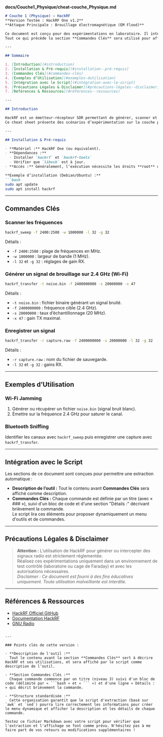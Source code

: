 **docs/Couche1_Physique/cheat-couche_Physique.md**

```markdown
# Couche 1 (Physique) – HackRF
**Version Testée : HackRF One v1.2**  
**Attaque Principale : Brouillage électromagnétique (EM Flood)**

Ce document est conçu pour des expérimentations en laboratoire. Il intègre des annotations spécifiques pour permettre l'intégration automatique avec le script de génération de rapport.  
Tout ce qui précède la section **Commandes Clés** sera utilisé pour afficher la description de l'outil, tandis que la section **Commandes Clés** est structurée pour permettre l'extraction automatique des commandes, de leurs titres et détails.

---

## Sommaire

1. [Introduction](#introduction)
2. [Installation & Pré-requis](#installation--pré-requis)
3. [Commandes Clés](#commandes-clés)
4. [Exemples d’Utilisation](#exemples-dutilisation)
5. [Intégration avec le Script](#intégration-avec-le-script)
6. [Précautions Légales & Disclaimer](#précautions-légales--disclaimer)
7. [Références & Ressources](#références--ressources)

---

## Introduction

HackRF est un émetteur-récepteur SDR permettant de générer, scanner et analyser une large gamme de signaux radio (de 1 MHz à 6 GHz).  
Ce cheat sheet présente des scénarios d’expérimentation sur la couche physique, tels que le brouillage RF et le sniffing.

---

## Installation & Pré-requis

- **Matériel :** HackRF One (ou équivalent).  
- **Dépendances :**  
  - Installer `hackrf` et `hackrf-tools`  
  - Vérifier que `libusb` est à jour.
- **Accès :** Généralement, l’exécution nécessite les droits **root** ou une configuration des règles `udev`.

**Exemple d’installation (Debian/Ubuntu) :**
```bash
sudo apt update
sudo apt install hackrf
```

---

## Commandes Clés

### Scanner les fréquences
```bash
hackrf_sweep -f 2400:2500 -w 1000000 -l 32 -g 32
```
Détails :  
- `-f 2400:2500` : plage de fréquences en MHz.  
- `-w 1000000` : largeur de bande (1 MHz).  
- `-l 32` et `-g 32` : réglages de gain RX.

### Générer un signal de brouillage sur 2.4 GHz (Wi-Fi)
```bash
hackrf_transfer -t noise.bin -f 2400000000 -s 20000000 -x 47
```
Détails :  
- `-t noise.bin` : fichier binaire générant un signal bruité.  
- `-f 2400000000` : fréquence cible (2.4 GHz).  
- `-s 20000000` : taux d’échantillonnage (20 MHz).  
- `-x 47` : gain TX maximal.

### Enregistrer un signal
```bash
hackrf_transfer -r capture.raw -f 2400000000 -s 20000000 -l 32 -g 32
```
Détails :  
- `-r capture.raw` : nom du fichier de sauvegarde.  
- `-l 32` et `-g 32` : gains RX.

---

## Exemples d’Utilisation

### Wi-Fi Jamming
1. Générer ou récupérer un fichier `noise.bin` (signal bruit blanc).  
2. Émettre sur la fréquence 2.4 GHz pour saturer le canal.

### Bluetooth Sniffing
Identifier les canaux avec `hackrf_sweep` puis enregistrer une capture avec `hackrf_transfer`.

---

## Intégration avec le Script

Les sections de ce document sont conçues pour permettre une extraction automatique :
- **Description de l’outil :** Tout le contenu avant **Commandes Clés** sera affiché comme description.
- **Commandes Clés :** Chaque commande est définie par un titre (avec « ### »), suivi d'un bloc de code et d'une section "Détails :" décrivant brièvement la commande.  
Le script lira ces éléments pour proposer dynamiquement un menu d'outils et de commandes.

---

## Précautions Légales & Disclaimer

> **Attention :** L’utilisation de HackRF pour générer ou intercepter des signaux radio est strictement réglementée.  
> Réalisez ces expérimentations uniquement dans un environnement de test contrôlé (laboratoire ou cage de Faraday) et avec les autorisations nécessaires.  
> *Disclaimer : Ce document est fourni à des fins éducatives uniquement. Toute utilisation malveillante est interdite.*

---

## Références & Ressources

- [HackRF Officiel GitHub](https://github.com/mossmann/hackrf)  
- [Documentation HackRF](https://hackrf.readthedocs.io/en/latest/)  
- [GNU Radio](https://www.gnuradio.org/)
```

---

### Points clés de cette version :

- **Description de l'outil :**  
  Tout le contenu avant la section **Commandes Clés** sert à décrire HackRF et ses utilisations, et sera affiché par le script comme description de l’outil.

- **Section Commandes Clés :**  
  Chaque commande commence par un titre (niveau 3) suivi d'un bloc de code (délimité par « ```bash » et « ``` ») et d'une ligne « Détails : » qui décrit brièvement la commande.

- **Structure standardisée :**  
  Cette organisation garantit que le script d'extraction (basé sur `awk` et `sed`) pourra lire correctement les informations pour créer le menu dynamique et afficher la description et les détails de chaque commande.

Testez ce fichier Markdown avec votre script pour vérifier que l'extraction et l'affichage se font comme prévu. N'hésitez pas à me faire part de vos retours ou modifications supplémentaires !